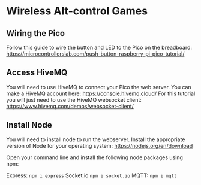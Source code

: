 # Wireless Alt-control Games

## Wiring the Pico

Follow this guide to wire the button and LED to the Pico on the breadboard:
https://microcontrollerslab.com/push-button-raspberry-pi-pico-tutorial/

## Access HiveMQ

You will need to use HiveMQ to connect your Pico the web server. 
You can make a HiveMQ account here: https://console.hivemq.cloud/
For this tutorial you will just need to use the HiveMQ websocket client: https://www.hivemq.com/demos/websocket-client/

## Install Node

You will need to install node to run the webserver. Install the appropriate version of Node for your operating system: https://nodejs.org/en/download

Open your command line and install the following node packages using npm:

Express: `npm i express`
Socket.io `npm i socket.io`
MQTT: `npm i mqtt`






